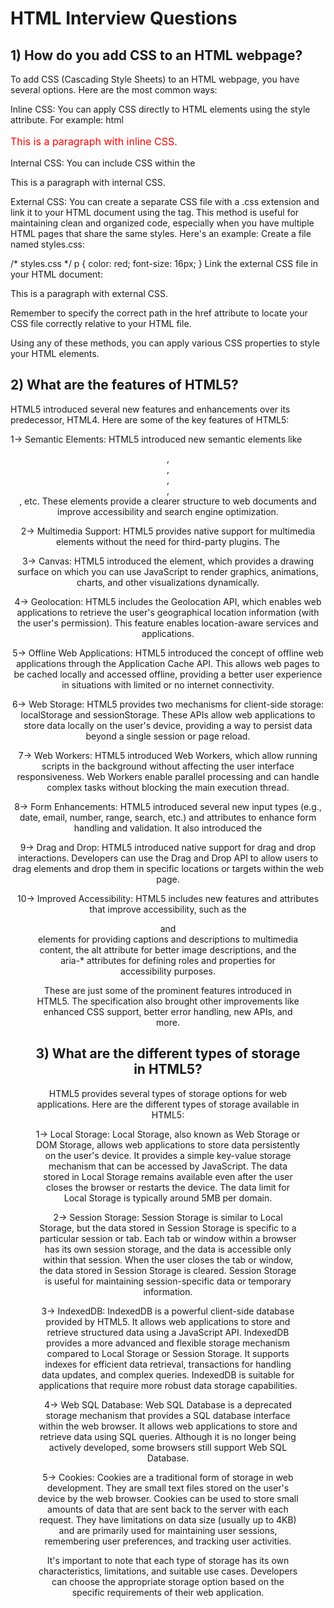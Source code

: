# HTML Interview Questions

## 1) How do you add CSS to an HTML webpage?
To add CSS (Cascading Style Sheets) to an HTML webpage, you have several options. Here are the most common ways:

Inline CSS: You can apply CSS directly to HTML elements using the style attribute. For example:
html


<p style="color: red; font-size: 16px;">This is a paragraph with inline CSS.</p>
Internal CSS: You can include CSS within the <style> tags in the <head> section of your HTML document. This allows you to define styles for multiple elements. For example:


<!DOCTYPE html>
<html>
<head>
    <style>
        p {
            color: red;
            font-size: 16px;
        }
    </style>
</head>
<body>
    <p>This is a paragraph with internal CSS.</p>
</body>
</html>
External CSS: You can create a separate CSS file with a .css extension and link it to your HTML document using the <link> tag. This method is useful for maintaining clean and organized code, especially when you have multiple HTML pages that share the same styles. Here's an example:
Create a file named styles.css:


/* styles.css */
p {
    color: red;
    font-size: 16px;
}
Link the external CSS file in your HTML document:


<!DOCTYPE html>
<html>
<head>
    <link rel="stylesheet" type="text/css" href="styles.css">
</head>
<body>
    <p>This is a paragraph with external CSS.</p>
</body>
</html>
Remember to specify the correct path in the href attribute to locate your CSS file correctly relative to your HTML file.

Using any of these methods, you can apply various CSS properties to style your HTML elements.


## 2) What are the features of HTML5?

HTML5 introduced several new features and enhancements over its predecessor, HTML4. Here are some of the key features of HTML5:

1-> Semantic Elements: HTML5 introduced new semantic elements like <header>, <footer>, <nav>, <article>, <section>, etc. These elements provide a clearer structure to web documents and improve accessibility and search engine optimization.

2-> Multimedia Support: HTML5 provides native support for multimedia elements without the need for third-party plugins. The <audio> and <video> elements allow embedding and controlling audio and video content directly within web pages.

3-> Canvas: HTML5 introduced the <canvas> element, which provides a drawing surface on which you can use JavaScript to render graphics, animations, charts, and other visualizations dynamically.

4-> Geolocation: HTML5 includes the Geolocation API, which enables web applications to retrieve the user's geographical location information (with the user's permission). This feature enables location-aware services and applications.

5-> Offline Web Applications: HTML5 introduced the concept of offline web applications through the Application Cache API. This allows web pages to be cached locally and accessed offline, providing a better user experience in situations with limited or no internet connectivity.

6-> Web Storage: HTML5 provides two mechanisms for client-side storage: localStorage and sessionStorage. These APIs allow web applications to store data locally on the user's device, providing a way to persist data beyond a single session or page reload.

7-> Web Workers: HTML5 introduced Web Workers, which allow running scripts in the background without affecting the user interface responsiveness. Web Workers enable parallel processing and can handle complex tasks without blocking the main execution thread.

8-> Form Enhancements: HTML5 introduced several new input types (e.g., date, email, number, range, search, etc.) and attributes to enhance form handling and validation. It also introduced the <datalist> element, which provides a list of predefined options for input fields.

9-> Drag and Drop: HTML5 introduced native support for drag and drop interactions. Developers can use the Drag and Drop API to allow users to drag elements and drop them in specific locations or targets within the web page.

10-> Improved Accessibility: HTML5 includes new features and attributes that improve accessibility, such as the <figure> and <figcaption> elements for providing captions and descriptions to multimedia content, the alt attribute for better image descriptions, and the aria-* attributes for defining roles and properties for accessibility purposes.

These are just some of the prominent features introduced in HTML5. The specification also brought other improvements like enhanced CSS support, better error handling, new APIs, and more.

## 3) What are the different types of storage in HTML5? 

HTML5 provides several types of storage options for web applications. Here are the different types of storage available in HTML5:

1-> Local Storage: Local Storage, also known as Web Storage or DOM Storage, allows web applications to store data persistently on the user's device. It provides a simple key-value storage mechanism that can be accessed by JavaScript. The data stored in Local Storage remains available even after the user closes the browser or restarts the device. The data limit for Local Storage is typically around 5MB per domain.

2-> Session Storage: Session Storage is similar to Local Storage, but the data stored in Session Storage is specific to a particular session or tab. Each tab or window within a browser has its own session storage, and the data is accessible only within that session. When the user closes the tab or window, the data stored in Session Storage is cleared. Session Storage is useful for maintaining session-specific data or temporary information.

3-> IndexedDB: IndexedDB is a powerful client-side database provided by HTML5. It allows web applications to store and retrieve structured data using a JavaScript API. IndexedDB provides a more advanced and flexible storage mechanism compared to Local Storage or Session Storage. It supports indexes for efficient data retrieval, transactions for handling data updates, and complex queries. IndexedDB is suitable for applications that require more robust data storage capabilities.

4-> Web SQL Database: Web SQL Database is a deprecated storage mechanism that provides a SQL database interface within the web browser. It allows web applications to store and retrieve data using SQL queries. Although it is no longer being actively developed, some browsers still support Web SQL Database.

5-> Cookies: Cookies are a traditional form of storage in web development. They are small text files stored on the user's device by the web browser. Cookies can be used to store small amounts of data that are sent back to the server with each request. They have limitations on data size (usually up to 4KB) and are primarily used for maintaining user sessions, remembering user preferences, and tracking user activities.

It's important to note that each type of storage has its own characteristics, limitations, and suitable use cases. Developers can choose the appropriate storage option based on the specific requirements of their web application.